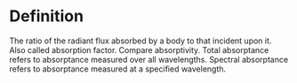 # Definition

The ratio of the radiant flux absorbed by a body to that incident upon
it. Also called absorption factor. Compare absorptivity. Total
absorptance refers to absorptance measured over all wavelengths.
Spectral absorptance refers to absorptance measured at a specified
wavelength.
